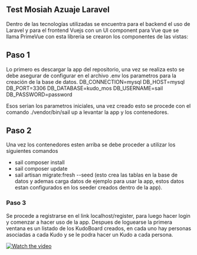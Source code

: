 ## Test Mosiah Azuaje Laravel

Dentro de las tecnologías utilizadas se encuentra para el backend el uso de Laravel y para el frontend Vuejs con un UI component para Vue que se llama PrimeVue con esta libreria se crearon los componentes de las vistas:

## Paso 1

Lo primero es descargar la app del repositorio, una vez se realiza esto se debe asegurar de configurar en el archivo .env los parametros para la creación de la base de datos.
DB_CONNECTION=mysql
DB_HOST=mysql
DB_PORT=3306
DB_DATABASE=kudo_mos
DB_USERNAME=sail
DB_PASSWORD=password

Esos serian los parametros iniciales, una vez creado esto se procede con el comando ./vendor/bin/sail up a levantar la app y los contenedores.

## Paso 2

Una vez los contenedores esten arriba se debe proceder a utilizar los siguientes comandos 
- sail composer install
- sail composer update
- sail artisan migrate:fresh --seed (esto crea las tablas en la base de datos y ademas carga datos de ejemplo para usar la app, estos datos estan configurados en los seeder creados dentro de la app).

### Paso 3

Se procede a registrarse en el link localhost/register, para luego hacer login y comenzar a hacer uso de la app.
Despues de loguearse la primera ventana es un listado de los KudoBoard creados, en cada uno hay personas asociadas a cada Kudo y se le podra hacer un Kudo a cada persona.

[![Watch the video](https://img.youtube.com/vi/T-D1KVIuvjA/maxresdefault.jpg)](https://youtu.be/Xgk4QldzCiM)
